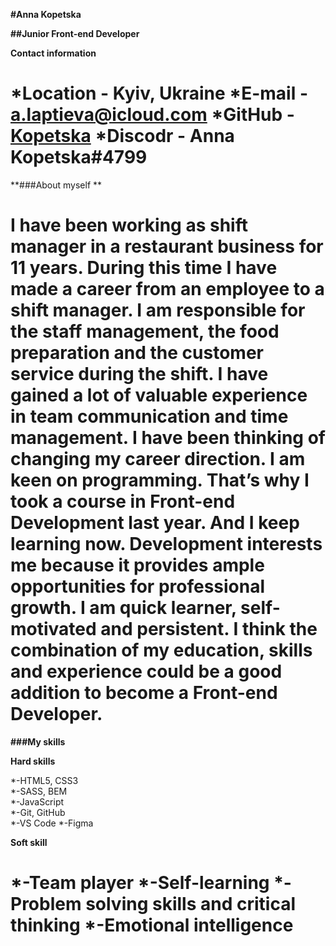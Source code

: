 **#Anna Kopetska**


**##Junior Front-end Developer**


**Contact information**


*Location - Kyiv, Ukraine
*E-mail - [a.laptieva@icloud.com]( a.laptieva@icloud.com)
*GitHub - [Kopetska]( https://github.com/Kopetska)
*Discodr - Anna Kopetska#4799
=======================================================================================================


**###About myself ** 


  I have been working as shift manager in a restaurant business for 11 years. During this time I have made a career from an employee to a shift manager. I am responsible for the staff management, the food preparation and the customer service during the shift. I have gained a lot of valuable experience in team communication and time management.
  I have been thinking of changing my career direction. I am keen on programming. That’s why I took a course in Front-end Development last year. And I keep learning now. Development interests me because it provides ample opportunities for professional growth.
I am quick learner, self-motivated and persistent.
I think the combination of my education, skills and experience could be a good addition to become a Front-end Developer.
=======================================================================================================



**###My skills**
   

**Hard skills**

                                                                             
*-HTML5, CSS3                                                  
*-SASS, BEM                                                      
*-JavaScript                                                        
*-Git, GitHub                                                      
*-VS Code
*-Figma


**Soft skill**

*-Team player
*-Self-learning
*-Problem solving skills and critical thinking
*-Emotional intelligence                                             
=======================================================================================================

